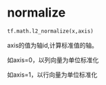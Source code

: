# normalize

```python
tf.math.l2_normalize(x,axis)
```

axis的值为轴id,计算标准值的轴。

如axis=0，以列向量为单位标准化

如axis=1，以行向量为单位标准化